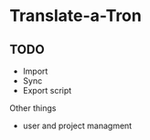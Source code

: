 # Translate-a-Tron

## TODO

- Import
- Sync
- Export script

Other things

- user and project managment
